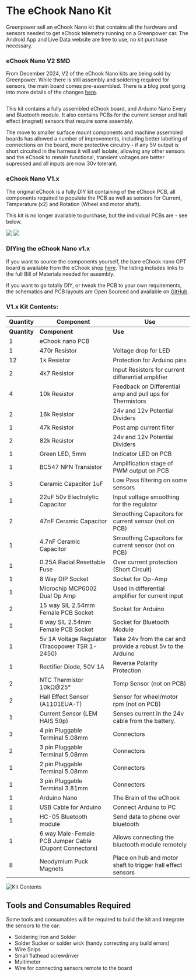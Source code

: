 # The eChook Nano Kit

Greenpower sell an eChook Nano kit that contains all the hardware and sensors needed to get eChook telemetry running on a Greenpower car. The Android App and Live Data website are free to use, no kit purchase necessary.



### eChook Nano V2 SMD

From December 2024, V2 of the eChook Nano kits are being sold by Greenpower. While there is still assembly and soldering required for sensors, the main board comes pre-assembled. There is a blog post going into more details of the changes [here](https://shop.echook.uk/?p=444).

<figure><img src="../.gitbook/assets/DSC04560-EDIT.jpg" alt=""><figcaption></figcaption></figure>



This kit contains a fully assembled eChook board, and Arduino Nano Every and Bluetooth module. It also contains PCBs for the current sensor and hall effect (magnet) sensors that require some assembly.

The move to smaller surface mount components and machine assembled boards has allowed a number of improvements, including better labelling of connections on the board, more protective circuitry - if any 5V output is short circuited in the harness it will self isolate, allowing any other sensors and the eChook to remain functional, transient voltages are better supressed and all inputs are now 30v tolerant.

### eChook Nano V1.x

The original eChook  is a fully DIY kit containing of the eChook PCB, all components required to populate the PCB as well as sensors for Current, Temperature (x2) and Rotation (Wheel and motor shaft).

This kit is no longer available to purchase, but the individual PCBs are - see below.

![](<../.gitbook/assets/image (5) (1).png>) ![](<../.gitbook/assets/image (12) (1).png>)

### DIYing the eChook Nano v1.x

If you want to source the components yourself, the bare eChook nano GPT board is available from the eChook shop [here](https://shop.echook.uk). The listing includes links to the full Bill of Materials needed for assembly.

If you want to go totally DIY, or tweak the PCB to your own requirements, the schematics and PCB layouts are Open Sourced and available on [GitHub](https://github.com/eChook/eChook-Nano-PCB).



### V1.x Kit Contents:

<table data-header-hidden><thead><tr><th>Quantity</th><th width="185.33333333333331">Component</th><th>Use</th></tr></thead><tbody><tr><td><strong>Quantity</strong></td><td><strong>Component</strong></td><td><strong>Use</strong></td></tr><tr><td>1</td><td>eChook nano PCB</td><td></td></tr><tr><td>1</td><td>470r Resistor</td><td>Voltage drop for LED</td></tr><tr><td>12</td><td>1k Resistor</td><td>Protection for Arduino pins</td></tr><tr><td>2</td><td>4k7 Resistor</td><td>Input Resistors for current differential amplifier</td></tr><tr><td>4</td><td>10k Resistor</td><td>Feedback on Differential amp and pull ups for Thermistors</td></tr><tr><td>2</td><td>16k Resistor</td><td>24v and 12v Potential Dividers</td></tr><tr><td>1</td><td>47k Resistor</td><td>Post amp current filter</td></tr><tr><td>2</td><td>82k Resistor</td><td>24v and 12v Potential Dividers</td></tr><tr><td>1</td><td>Green LED, 5mm</td><td>Indicator LED on PCB</td></tr><tr><td>1</td><td>BC547 NPN Transistor</td><td>Amplification stage of PWM output on PCB</td></tr><tr><td>3</td><td>Ceramic Capacitor 1uF</td><td>Low Pass filtering on some sensors</td></tr><tr><td>1</td><td>22uF 50v Electrolytic Capacitor</td><td>Input voltage smoothing for the regulator</td></tr><tr><td>2</td><td>47nF Ceramic Capacitor</td><td>Smoothing Capacitors for current sensor  (not on PCB)</td></tr><tr><td>1</td><td>4.7nF Ceramic Capacitor</td><td>Smoothing Capacitors for current sensor (not on PCB)</td></tr><tr><td>1</td><td>0.25A Radial Resettable Fuse </td><td>Over current protection (Short Circuit)</td></tr><tr><td>1</td><td>8 Way DIP Socket</td><td>Socket for Op-Amp</td></tr><tr><td>1</td><td>Microchip MCP6002 Dual Op Amp</td><td>Used in differential amplifier for current input</td></tr><tr><td>2</td><td>15 way SIL 2.54mm Female PCB Socket</td><td>Socket for Arduino</td></tr><tr><td>1</td><td>6 way SIL 2.54mm Female PCB Socket</td><td>Socket for Bluetooth Module</td></tr><tr><td>1</td><td>5v 1A Voltage Regulator (Tracopower TSR 1-2450) </td><td>Take 24v from the car and provide a robust 5v to the Arduino</td></tr><tr><td>1</td><td>Rectifier Diode, 50V 1A</td><td>Reverse Polarity Protection</td></tr><tr><td>2</td><td>NTC Thermistor 10kΩ@25°</td><td>Temp Sensor (not on PCB)</td></tr><tr><td>2</td><td>Hall Effect Sensor (A1101EUA-T)</td><td>Sensor for wheel/motor rpm (not on PCB)</td></tr><tr><td>1</td><td>Current Sensor (LEM HAIS 50p)</td><td>Senses current in the 24v cable from the battery.</td></tr><tr><td>3</td><td>4 pin Pluggable Terminal 5.08mm</td><td>Connectors</td></tr><tr><td>2</td><td>3 pin Pluggable Terminal 5.08mm</td><td>Connectors</td></tr><tr><td>1</td><td>2 pin Pluggable Terminal 5.08mm</td><td>Connectors</td></tr><tr><td>1</td><td>3 pin Pluggable Terminal 3.81mm</td><td>Connectors</td></tr><tr><td>1</td><td>Arduino Nano</td><td>The Brain of the eChook</td></tr><tr><td>1</td><td>USB Cable for Arduino</td><td>Connect Arduino to PC</td></tr><tr><td>1</td><td>HC-05 Bluetooth module</td><td>Send data to phone over bluetooth</td></tr><tr><td>1</td><td>6 way Male-Female PCB Jumper Cable (Dupont Connectors)</td><td>Allows connecting the bluetooth module remotely</td></tr><tr><td>8 </td><td>Neodymium Puck Magnets</td><td>Place on hub and motor shaft to trigger hall effect sensors</td></tr></tbody></table>

![Kit Contents](../.gitbook/assets/img_20180129_190858.jpg)

## Tools and Consumables Required

Some tools and consumables will be required to build the kit and integrate the sensors to the car:

* Soldering Iron and Solder
* Solder Sucker or solder wick (handy correcting any build errors)
* Wire Snips
* Small flathead screwdriver&#x20;
* Multimeter
* Wire for connecting sensors remote to the board

